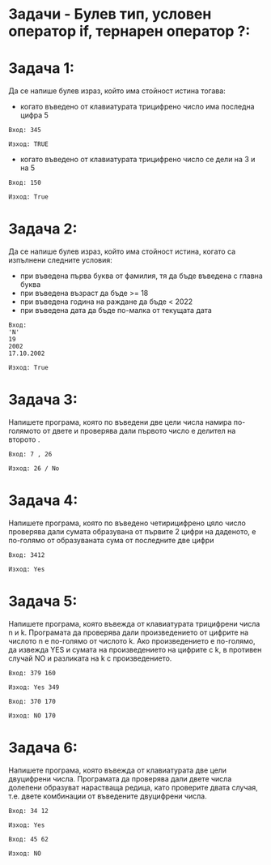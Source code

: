 # Задачи - Булев тип, условен оператор if, тернарен оператор ?:

Задача 1:
=
Да се напише булев израз, който има стойност истина тогава:
- когато въведено от клавиатурата трицифрено число има последна цифра 5

```
Вход: 345

Изход: TRUE
```
- когато въведено от клавиатурата трицифрено число се дели на 3 и на 5

```
Вход: 150

Изход: True
```
Задача 2:
=
Да се напише булев израз, който има стойност истина, когато са изпълнени следните условия:
- при въведена първа буква от фамилия, тя да бъде въведена с главна буква
- при въведена възраст да бъде >= 18
- при въведена година на раждане да бъде < 2022
- при въведена дата да бъде по-малка от текущата дата

```
Вход: 
'N'
19
2002
17.10.2002

Изход: True
```

Задача 3:
=
Напишете програма, която по въведени две цели числа намира по-голямото от двете и
проверява дали първото число е делител на второто .

```
Вход: 7 , 26 

Изход: 26 / No
```

Задача 4:
=
Напишете програма, която по въведено четирицифрено цяло число проверява дали сумата образувана от първите 2 цифри на даденото, е по-голямо от
образуваната сума от последните две цифри

```
Вход: 3412

Изход: Yes
```

Задача 5:
=
Напишете програма, която въвежда от клавиатурата трицифрени числа n и k. Програмата да проверява дали произведението от цифрите на числото n е по-голямо от числото k. Ако произведението е по-голямо, да извежда YES и сумата на произведението на цифрите с k, в противен случай NO и разликата на k с произведението.

```
Вход: 379 160

Изход: Yes 349

Вход: 370 170

Изход: NO 170
```

Задача 6:
=
Напишете програма, която въвежда от клавиатурата две цели двуцифрени числа. Програмата да проверява дали двете числа долепени образуват нарастваща редица, като проверите двата случая, т.е. двете комбинации от въведените двуцифрени числа.

```
Вход: 34 12

Изход: Yes

Вход: 45 62

Изход: NO
```
